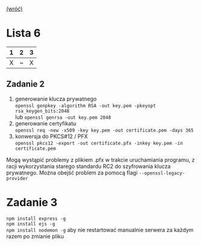 [(wróć)](../)

# Lista 6
| 1 | 2 | 3 |
|---|---|---|
| X | ~ | X |


## Zadanie 2
1. generowanie klucza prywatnego  
`openssl genpkey -algorithm RSA -out key.pem -pkeyopt rsa_keygen_bits:2048`  
lub 
`openssl genrsa -out key.pem 2048`
2. generowanie certyfikatu  
`openssl req -new -x509 -key key.pem -out certificate.pem -days 365`
3. konwersja do PKCS#12 / PFX  
`openssl pkcs12 -export -out certificate.pfx -inkey key.pem -in certificate.pem`  
  
Mogą wystąpić problemy z plikiem .pfx w trakcie uruchamiania programu, z racji wykorzystania starego standardu RC2 do szyfrowania klucza prywatnego. Można obejść problem za pomocą flagi `--openssl-legacy-provider`
 <!-- lub naprawić plik .pfx za pomocą polecenia:
`openssl pkcs12 -in certificate.pfx -out certificate_fixed.pfx -nodes -passin pass: -passout pass:` -->


# Zadanie 3
`npm install express -g`  
`npm install ejs -g`  
`npm install nodemon -g` aby nie restartować manualnie serwera za każdym razem po zmianie pliku

